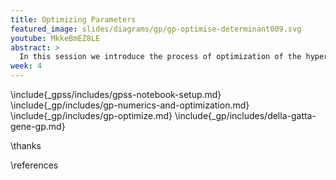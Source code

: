 ```yaml
---
title: Optimizing Parameters
featured_image: slides/diagrams/gp/gp-optimise-determinant009.svg
youtube: MkkeBmEZ8LE
abstract: >
  In this session we introduce the process of optimization of the hyper parameters of the Gaussian process covariance function.
week: 4
---
```


\include{_gpss/includes/gpss-notebook-setup.md}
\include{_gp/includes/gp-numerics-and-optimization.md}
\include{_gp/includes/gp-optimize.md}
\include{_gp/includes/della-gatta-gene-gp.md}

\thanks

\references

